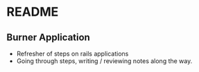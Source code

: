 # README
## Burner Application

- Refresher of steps on rails applications
- Going through steps, writing / reviewing notes along the way.
